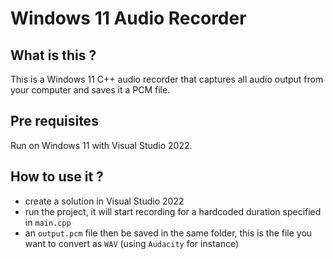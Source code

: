 # Windows 11 Audio Recorder

## What is this ?

This is a Windows 11 C++ audio recorder that captures all audio output from your computer and saves it a PCM file.

## Pre requisites

Run on Windows 11 with Visual Studio 2022.

## How to use it ?

- create a solution in Visual Studio 2022
- run the project, it will start recording for a hardcoded duration specified in `main.cpp`
- an `output.pcm` file then be saved in the same folder, this is the file you want to convert as `WAV` (using `Audacity` for instance)
